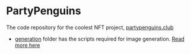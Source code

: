 # PartyPenguins
The code repository for the coolest NFT project, [partypenguins.club](partypenguins.club)


+ [generation](https://github.com/PartyPenguinsNFT/PartyPenguins/tree/main/generation) folder has the scripts required for image generation. [Read more here](https://partypenguins.medium.com/party-penguins-the-generative-process-b05034af495b)
